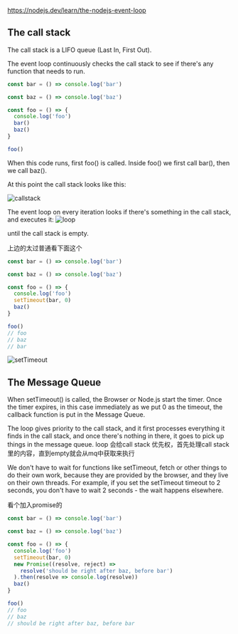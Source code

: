 https://nodejs.dev/learn/the-nodejs-event-loop

## The call stack
The call stack is a LIFO queue (Last In, First Out).

The event loop continuously checks the call stack to see if there's any function that needs to run.

```js
const bar = () => console.log('bar')

const baz = () => console.log('baz')

const foo = () => {
  console.log('foo')
  bar()
  baz()
}

foo()
```
When this code runs, first foo() is called. Inside foo() we first call bar(), then we call baz().

At this point the call stack looks like this:

![callstack](https://nodejs.dev/static/270ebeb6dbfa7d613152b71257c72a9e/fcda8/call-stack-first-example.png)

The event loop on every iteration looks if there's something in the call stack, and executes it:
![loop](https://nodejs.dev/static/ca404c319c6fc595497d5dc097d469ff/fc1a1/execution-order-first-example.png)

until the call stack is empty.

上边的太过普通看下面这个
```js
const bar = () => console.log('bar')

const baz = () => console.log('baz')

const foo = () => {
  console.log('foo')
  setTimeout(bar, 0)
  baz()
}

foo()
// foo
// baz
// bar
```
![setTimeout](https://nodejs.dev/static/be55515b9343074d00b43de88c495331/fcda8/call-stack-second-example.png)

## The Message Queue
When setTimeout() is called, the Browser or Node.js start the timer. Once the timer expires, in this case immediately as we put 0 as the timeout, the callback function is put in the Message Queue.

The loop gives priority to the call stack, and it first processes everything it finds in the call stack, and once there's nothing in there, it goes to pick up things in the message queue.
loop 会给call stack 优先权，首先处理call stack 里的内容，直到empty就会从mq中获取来执行

We don't have to wait for functions like setTimeout, fetch or other things to do their own work, because they are provided by the browser, and they live on their own threads. For example, if you set the setTimeout timeout to 2 seconds, you don't have to wait 2 seconds - the wait happens elsewhere.


看个加入promise的
```js
const bar = () => console.log('bar')

const baz = () => console.log('baz')

const foo = () => {
  console.log('foo')
  setTimeout(bar, 0)
  new Promise((resolve, reject) =>
    resolve('should be right after baz, before bar')
  ).then(resolve => console.log(resolve))
  baz()
}

foo()
// foo
// baz
// should be right after baz, before bar
```